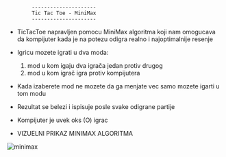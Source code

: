 			---------------------
			Tic Tac Toe - MiniMax
			---------------------

- TicTacToe napravljen pomocu MiniMax algoritma koji nam omogucava da kompijuter 
kada je na potezu odigra realno i najoptimalnije resenje

- Igricu mozete igrati u dva moda:
   1. mod u kom igaju dva igrača jedan protiv drugog
   2. mod u kom igrač igra protiv kompijutera

- Kada izaberete mod ne mozete da ga menjate vec samo mozete igarti u tom modu

- Rezultat se belezi i ispisuje posle svake odigrane partije

- Kompijuter je uvek oks (O) igrac

- VIZUELNI PRIKAZ MINIMAX ALGORITMA

![minimax](https://user-images.githubusercontent.com/88882867/135732007-e91aaa09-02ea-4761-8fd8-eb81c12fa77b.png)
